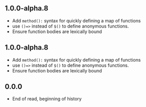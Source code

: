 ## 1.0.0-alpha.8

- Add `method():` syntax for quickly defining a map of functions
- use `()=>` instead of `$()` to define anonymous functions.
- Ensure function bodies are lexically bound

## 1.0.0-alpha.8

- Add `method():` syntax for quickly defining a map of functions
- use `()=>` instead of `$()` to define anonymous functions.
- Ensure function bodies are lexically bound

## 0.0.0

- End of read, beginning of history
